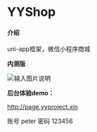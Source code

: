 # YYShop

#### 介绍
uni-app框架，微信小程序商城

 **内测版** 

![输入图片说明](https://images.gitee.com/uploads/images/2020/0618/213054_094ad36c_1274595.jpeg "gh_23c6dc5f70c0_258.jpg")

  **后台体验demo：** 
 

http://page.yyproject.xin

账号 peter 密码 123456